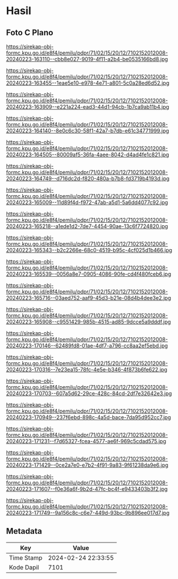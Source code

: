 # Hasil

## Foto C Plano

https://sirekap-obj-formc.kpu.go.id/e8f4/pemilu/pdpr/71/02/15/20/12/7102152012008-20240223-163110--cbb8e027-9019-4f11-a2b4-be0535166bd8.jpg

https://sirekap-obj-formc.kpu.go.id/e8f4/pemilu/pdpr/71/02/15/20/12/7102152012008-20240223-163455--1eae5e10-e978-4e71-a801-5c0a28ed6d52.jpg

https://sirekap-obj-formc.kpu.go.id/e8f4/pemilu/pdpr/71/02/15/20/12/7102152012008-20240223-163909--e221a224-ead3-44d1-94cb-1b7ca9ab11b4.jpg

https://sirekap-obj-formc.kpu.go.id/e8f4/pemilu/pdpr/71/02/15/20/12/7102152012008-20240223-164140--8e0c6c30-58f1-42a7-b7db-e61c34771999.jpg

https://sirekap-obj-formc.kpu.go.id/e8f4/pemilu/pdpr/71/02/15/20/12/7102152012008-20240223-164505--80009af5-36fa-4aee-8042-d4ad4fe1c821.jpg

https://sirekap-obj-formc.kpu.go.id/e8f4/pemilu/pdpr/71/02/15/20/12/7102152012008-20240223-164749--d716dc2d-f820-480a-b7b8-fd3719b4193d.jpg

https://sirekap-obj-formc.kpu.go.id/e8f4/pemilu/pdpr/71/02/15/20/12/7102152012008-20240223-165009--11d89f4d-f972-47ab-a5d1-5a6dd4077c92.jpg

https://sirekap-obj-formc.kpu.go.id/e8f4/pemilu/pdpr/71/02/15/20/12/7102152012008-20240223-165218--a1ede1d2-7de7-4454-90ae-13c6f7724820.jpg

https://sirekap-obj-formc.kpu.go.id/e8f4/pemilu/pdpr/71/02/15/20/12/7102152012008-20240223-165343--b2c2266e-68c0-4519-b95c-4cf025d1b466.jpg

https://sirekap-obj-formc.kpu.go.id/e8f4/pemilu/pdpr/71/02/15/20/12/7102152012008-20240223-165539--0056a8e7-0905-4086-90fe-cd4f480fceb6.jpg

https://sirekap-obj-formc.kpu.go.id/e8f4/pemilu/pdpr/71/02/15/20/12/7102152012008-20240223-165716--03aed752-aaf9-45d3-b21e-08d4b4dee3e2.jpg

https://sirekap-obj-formc.kpu.go.id/e8f4/pemilu/pdpr/71/02/15/20/12/7102152012008-20240223-165908--c9551429-985b-4515-ad85-9dcce5a9dddf.jpg

https://sirekap-obj-formc.kpu.go.id/e8f4/pemilu/pdpr/71/02/15/20/12/7102152012008-20240223-170146--62489fd8-01ae-4df7-a796-cc8aa2ef5ebd.jpg

https://sirekap-obj-formc.kpu.go.id/e8f4/pemilu/pdpr/71/02/15/20/12/7102152012008-20240223-170316--7e23ea15-78fc-4e5e-b346-4f873b6fe622.jpg

https://sirekap-obj-formc.kpu.go.id/e8f4/pemilu/pdpr/71/02/15/20/12/7102152012008-20240223-170703--607a5d62-29ce-428c-84cd-2df7e32642e3.jpg

https://sirekap-obj-formc.kpu.go.id/e8f4/pemilu/pdpr/71/02/15/20/12/7102152012008-20240223-170949--237f6ebd-898c-4a5d-bace-7da95d952cc7.jpg

https://sirekap-obj-formc.kpu.go.id/e8f4/pemilu/pdpr/71/02/15/20/12/7102152012008-20240223-171231--f7d65327-fcea-4577-ae6f-969c5cdad575.jpg

https://sirekap-obj-formc.kpu.go.id/e8f4/pemilu/pdpr/71/02/15/20/12/7102152012008-20240223-171429--0ce2a7e0-e7b2-4f91-9a83-9f61238da9e6.jpg

https://sirekap-obj-formc.kpu.go.id/e8f4/pemilu/pdpr/71/02/15/20/12/7102152012008-20240223-171607--f0e36a6f-9b2d-47fc-bc4f-e9433403b3f2.jpg

https://sirekap-obj-formc.kpu.go.id/e8f4/pemilu/pdpr/71/02/15/20/12/7102152012008-20240223-171749--9a156c8c-c6e7-449d-93bc-9b896ee017d7.jpg


## Metadata

| Key        | Value               |
| ---------- | ------------------- |
| Time Stamp | 2024-02-24 22:33:55 |
| Kode Dapil | 7101                |



